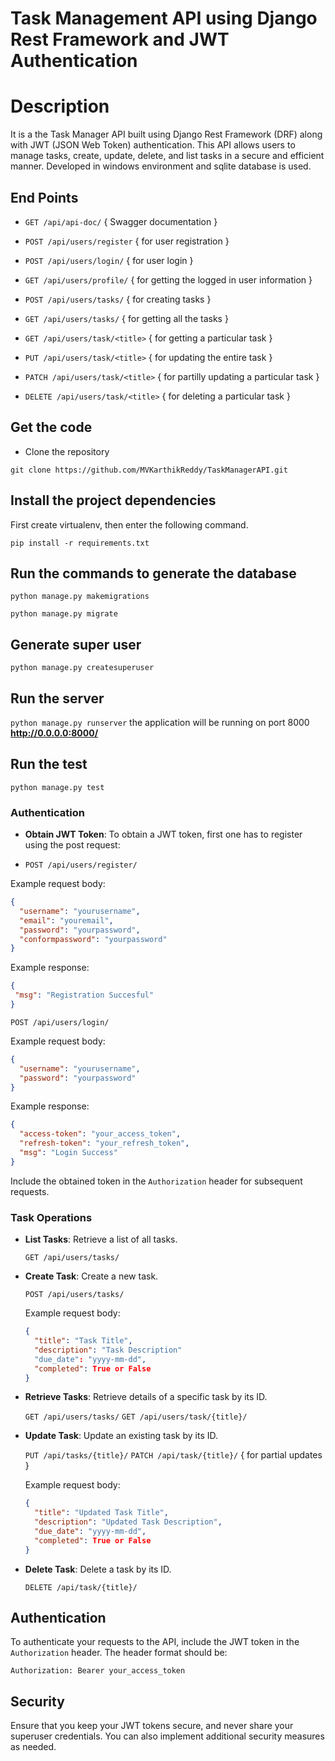 
# Task Management API using Django Rest Framework and JWT Authentication

# Description

It is a the Task Manager API built using Django Rest Framework (DRF) along with JWT (JSON Web Token) authentication. This API allows users to manage tasks, create, update, delete, and list tasks in a secure and efficient manner. Developed in windows environment and sqlite database is used.


## End Points

* `GET /api/api-doc/` { Swagger documentation }

* `POST /api/users/register` { for user registration }
* `POST /api/users/login/` { for user login }
* `GET /api/users/profile/`  { for getting the logged in user information }
* `POST /api/users/tasks/`  { for creating tasks }
* `GET /api/users/tasks/`  { for getting all the tasks }
* `GET /api/users/task/<title>`  { for getting a particular task }
* `PUT /api/users/task/<title>`  { for updating the entire task }
* `PATCH /api/users/task/<title>`  { for partilly updating a particular task }
* `DELETE /api/users/task/<title>`  { for deleting a particular task }


## Get the code
* Clone the repository
  
`git clone https://github.com/MVKarthikReddy/TaskManagerAPI.git`

## Install the project dependencies

First create virtualenv, then enter the following command.

`pip install -r requirements.txt`

## Run the commands to generate the database

`python manage.py makemigrations`

`python manage.py migrate`

## Generate super user

`python manage.py createsuperuser`

## Run the server

`python manage.py runserver` the application will be running on port 8000 **http://0.0.0.0:8000/**

## Run the test

`python manage.py test`

### Authentication

- **Obtain JWT Token**: To obtain a JWT token, first one has to register using the post request:

-  `POST /api/users/register/`

  Example request body:
  ```json
  {
    "username": "yourusername",
    "email": "youremail",
    "password": "yourpassword",
    "conformpassword": "yourpassword"
  }
  ```

  Example response:
   ```json
  {
    "msg": "Registration Succesful"
  }
  ```

  `POST /api/users/login/`

  Example request body:
  ```json
  {
    "username": "yourusername",
    "password": "yourpassword"
  }
  ```

  Example response:
  ```json
  {
    "access-token": "your_access_token",
    "refresh-token": "your_refresh_token",
    "msg": "Login Success"
  }
  ```

  Include the obtained token in the `Authorization` header for subsequent requests.

### Task Operations

- **List Tasks**: Retrieve a list of all tasks.

  `GET /api/users/tasks/`

- **Create Task**: Create a new task.

  `POST /api/users/tasks/`

  Example request body:
  ```json
  {
    "title": "Task Title",
    "description": "Task Description"
    "due_date": "yyyy-mm-dd",
    "completed": True or False
  }
  ```

- **Retrieve Tasks**: Retrieve details of a specific task by its ID.

  `GET /api/users/tasks/`
  `GET /api/users/task/{title}/`

- **Update Task**: Update an existing task by its ID.

  `PUT /api/tasks/{title}/`
  `PATCH /api/task/{title}/` { for partial updates }

  Example request body:
  ```json
  {
    "title": "Updated Task Title",
    "description": "Updated Task Description",
    "due_date": "yyyy-mm-dd",
    "completed": True or False
  }
  ```

- **Delete Task**: Delete a task by its ID.

  `DELETE /api/task/{title}/`

## Authentication

To authenticate your requests to the API, include the JWT token in the `Authorization` header. The header format should be:

```
Authorization: Bearer your_access_token
```

## Security

Ensure that you keep your JWT tokens secure, and never share your superuser credentials. You can also implement additional security measures as needed.

